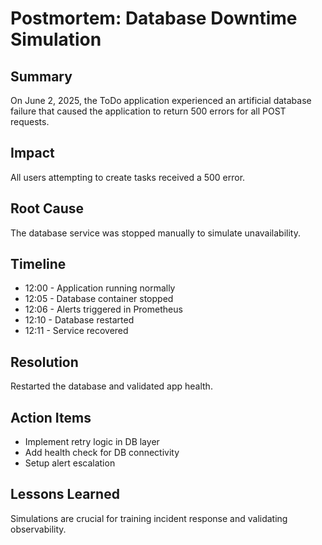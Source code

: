 # Postmortem: Database Downtime Simulation

## Summary
On June 2, 2025, the ToDo application experienced an artificial database failure that caused the application to return 500 errors for all POST requests.

## Impact
All users attempting to create tasks received a 500 error.

## Root Cause
The database service was stopped manually to simulate unavailability.

## Timeline
- 12:00 - Application running normally
- 12:05 - Database container stopped
- 12:06 - Alerts triggered in Prometheus
- 12:10 - Database restarted
- 12:11 - Service recovered

## Resolution
Restarted the database and validated app health.

## Action Items
- Implement retry logic in DB layer
- Add health check for DB connectivity
- Setup alert escalation

## Lessons Learned
Simulations are crucial for training incident response and validating observability.
